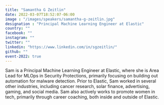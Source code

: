 ```yaml
---
title: "Samantha G Zeitlin"
date: 2022-03-07T18:52:07-06:00
image : "/images/speakers/samantha-g-zeitlin.jpg"
designation : "Principal Machine Learning Engineer at Elastic"
country: ""
facebook: ""
instagram: ""
twitter: ""
linkedin: "https://www.linkedin.com/in/sgzeitlin/"
github: ""
event-2022: true
---
```


Sam is a Principal Machine Learning Engineer at Elastic, where she is Area Lead for MLOps in Security Protections, primarily focusing on building out automation for malware detection. Prior to Elastic, Sam worked in several other industries, including cancer research, solar finance, advertising, gaming, and social media. Sam also actively works to promote women in tech, primarily through career coaching, both inside and outside of Elastic.
